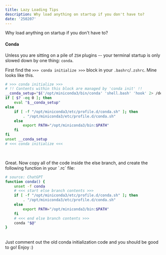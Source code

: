```yaml
---
title: Lazy Loading Tips
description: Why load anything on startup if you don't have to?
date: '250207'
---
```


Why load anything on startup if you don't have to?

#### Conda

Unless you are sitting on a pile of `ZSH` plugins -- your terminal startup is only slowed down by one thing: `conda`.

First find the `>>> conda initialize >>>` block in your `.bashrc`/`.zshrc`. Mine looks like this.

```bash
# >>> conda initialize >>>
# !! Contents within this block are managed by 'conda init' !!
__conda_setup="$('/opt/miniconda3/bin/conda' 'shell.bash' 'hook' 2> /dev/null)"
if [ $? -eq 0 ]; then
    eval "$__conda_setup"
else
    if [ -f "/opt/miniconda3/etc/profile.d/conda.sh" ]; then
        . "/opt/miniconda3/etc/profile.d/conda.sh"
    else
        export PATH="/opt/miniconda3/bin:$PATH"
    fi
fi
unset __conda_setup
# <<< conda initialize <<<
```

<br/>
<p>
Great. Now copy all of the code inside the else branch, and create the following function in your `.rc` file:
</p>

```bash
# source: ChatGPT
function conda() {
    unset -f conda
    # <<< start else branch contents >>>
    if [ -f "/opt/miniconda3/etc/profile.d/conda.sh" ]; then
        . "/opt/miniconda3/etc/profile.d/conda.sh"
    else
        export PATH="/opt/miniconda3/bin:$PATH"
    fi
    # <<< end else branch contents >>>
    conda "$@"
}
```

<br/>
Just comment out the old conda initialization code and you should be good to go! Enjoy :)